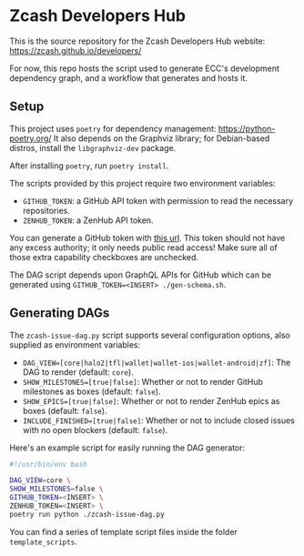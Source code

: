 # Zcash Developers Hub

This is the source repository for the Zcash Developers Hub website: https://zcash.github.io/developers/

For now, this repo hosts the script used to generate ECC's development dependency graph, and a workflow that generates and hosts it.

## Setup

This project uses `poetry` for dependency management: https://python-poetry.org/
It also depends on the Graphviz library; for Debian-based distros, install the
`libgraphviz-dev` package.

After installing `poetry`, run `poetry install`.

The scripts provided by this project require two environment variables:

- `GITHUB_TOKEN`: a GitHub API token with permission to read the necessary repositories.
- `ZENHUB_TOKEN`: a ZenHub API token.

You can generate a GitHub token with [this url](https://github.com/settings/tokens/new). This
token should not have any excess authority; it only needs public read access! Make sure all of
those extra capability checkboxes are unchecked.

The DAG script depends upon GraphQL APIs for GitHub which can be generated using
`GITHUB_TOKEN=<INSERT> ./gen-schema.sh`.

## Generating DAGs

The `zcash-issue-dag.py` script supports several configuration options,
also supplied as environment variables:

- `DAG_VIEW=[core|halo2|tfl|wallet|wallet-ios|wallet-android|zf]`: The DAG to render (default: `core`).
- `SHOW_MILESTONES=[true|false]`: Whether or not to render GitHub milestones as boxes (default: `false`).
- `SHOW_EPICS=[true|false]`: Whether or not to render ZenHub epics as boxes (default: `false`).
- `INCLUDE_FINISHED=[true|false]`: Whether or not to include closed issues with no open blockers (default: `false`).

Here's an example script for easily running the DAG generator:

```bash
#!/usr/bin/env bash

DAG_VIEW=core \
SHOW_MILESTONES=false \
GITHUB_TOKEN=<INSERT> \
ZENHUB_TOKEN=<INSERT> \
poetry run python ./zcash-issue-dag.py
```

You can find a series of template script files inside the folder `template_scripts`.
